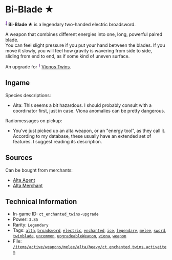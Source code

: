 # Bi-Blade ★

<img src="https://raw.githubusercontent.com/Ceterai/Enternia/main/items/active/weapons/melee/alta/heavy/ct_enchanted_twins_2.png" alt="Bi-Blade ★ icon" loading="lazy" height=16px width="auto" /> **Bi-Blade ★** is a legendary two-handed electric broadsword.

A weapon that combines different energies into one, long, powerful paired blade.  
You can feel slight pressure if you put your hand between the blades. If you move it slowly, you will feel how gravity is wavering from side to side, sliding from end to end, as if some kind of uneven surface.

An upgrade for <img src="https://raw.githubusercontent.com/Ceterai/Enternia/main/items/active/weapons/melee/alta/heavy/ct_enchanted_twins.png" alt="Vionos Twins icon" loading="lazy" height=16px width="auto" /> [Vionos Twins](https://ceterai.github.io/MyEnternia/Wiki/VionosTwins).

## Ingame

Species descriptions:

- Alta: This seems a bit hazardous. I should probably consult with a coordinator first, just in case. Viona anomalies can be pretty dangerous.

Radiomessages on pickup:

- You've just picked up an alta weapon, or an "energy tool", as they call it. According to my database, these usually have an extended set of features. I suggest reading its description.

## Sources

Can be bought from merchants:

- [Alta Agent](https://ceterai.github.io/MyEnternia/Wiki/AltaAgent)
- [Alta Merchant](https://ceterai.github.io/MyEnternia/Wiki/AltaMerchant)

## Technical Information

- In-game ID: `ct_enchanted_twins-upgrade`
- Power: `3.85`
- Rarity: `Legendary`
- Tags: [`alta`](https://ceterai.github.io/MyEnternia/Wiki/Tags/Alta), [`broadsword`](https://ceterai.github.io/MyEnternia/Wiki/Tags/Broadsword), [`electric`](https://ceterai.github.io/MyEnternia/Wiki/Tags/Electric), [`enchanted`](https://ceterai.github.io/MyEnternia/Wiki/Tags/Enchanted), [`ice`](https://ceterai.github.io/MyEnternia/Wiki/Tags/Ice), [`legendary`](https://ceterai.github.io/MyEnternia/Wiki/Tags/Legendary), [`melee`](https://ceterai.github.io/MyEnternia/Wiki/Tags/Melee), [`sword`](https://ceterai.github.io/MyEnternia/Wiki/Tags/Sword), [`twinblade`](https://ceterai.github.io/MyEnternia/Wiki/Tags/Twinblade), [`uncommon`](https://ceterai.github.io/MyEnternia/Wiki/Tags/Uncommon), [`upgradeableWeapon`](https://ceterai.github.io/MyEnternia/Wiki/Tags/UpgradeableWeapon), [`viona`](https://ceterai.github.io/MyEnternia/Wiki/Tags/Viona), [`weapon`](https://ceterai.github.io/MyEnternia/Wiki/Tags/Weapon)
- File: [`/items/active/weapons/melee/alta/heavy/ct_enchanted_twins.activeitem`](https://github.com/Ceterai/Enternia/blob/main/items/active/weapons/melee/alta/heavy/ct_enchanted_twins.activeitem)
